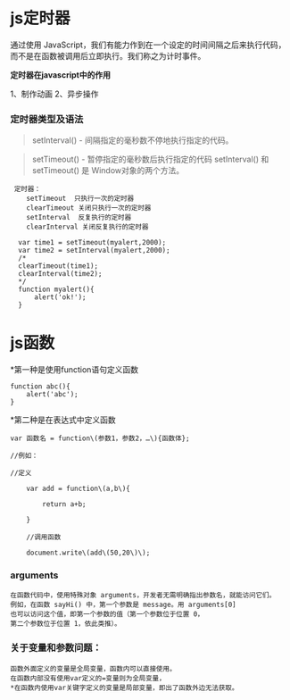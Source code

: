 # js定时器

通过使用 JavaScript，我们有能力作到在一个设定的时间间隔之后来执行代码，而不是在函数被调用后立即执行。我们称之为计时事件。

**定时器在javascript中的作用**

1、制作动画
2、异步操作

### 定时器类型及语法

> setInterval() - 间隔指定的毫秒数不停地执行指定的代码。

>  setTimeout() - 暂停指定的毫秒数后执行指定的代码 setInterval() 和 setTimeout() 是 Window对象的两个方法。

```
 定时器：
    setTimeout  只执行一次的定时器 
    clearTimeout 关闭只执行一次的定时器
    setInterval  反复执行的定时器
    clearInterval 关闭反复执行的定时器

  var time1 = setTimeout(myalert,2000);
  var time2 = setInterval(myalert,2000);
  /*
  clearTimeout(time1);
  clearInterval(time2);
  */
  function myalert(){
      alert('ok!');
  }
```

# js函数

*第一种是使用function语句定义函数

```
function abc(){
    alert('abc');
}
```

*第二种是在表达式中定义函数

```
var 函数名 = function\(参数1，参数2，…\){函数体};

//例如：

//定义

    var add = function\(a,b\){

        return a+b;

    }

    //调用函数

    document.write\(add\(50,20\)\);
```

### arguments

```
在函数代码中，使用特殊对象 arguments，开发者无需明确指出参数名，就能访问它们。
例如，在函数 sayHi() 中，第一个参数是 message。用 arguments[0] 
也可以访问这个值，即第一个参数的值（第一个参数位于位置 0，
第二个参数位于位置 1，依此类推）。
```

### 关于变量和参数问题：

```
函数外面定义的变量是全局变量，函数内可以直接使用。
在函数内部没有使用var定义的=变量则为全局变量，
*在函数内使用var关键字定义的变量是局部变量，即出了函数外边无法获取。
```

